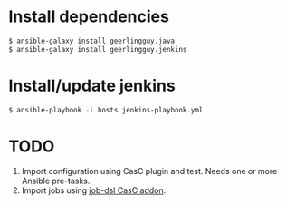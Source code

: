 # Install dependencies


```sh
$ ansible-galaxy install geerlingguy.java
$ ansible-galaxy install geerlingguy.jenkins
```

# Install/update jenkins

```sh
$ ansible-playbook -i hosts jenkins-playbook.yml
```

# TODO

1. Import configuration using CasC plugin and test. Needs one or more Ansible pre-tasks. 
2. Import jobs using [job-dsl CasC addon](https://github.com/jenkinsci/job-dsl-plugin/wiki/JCasC).